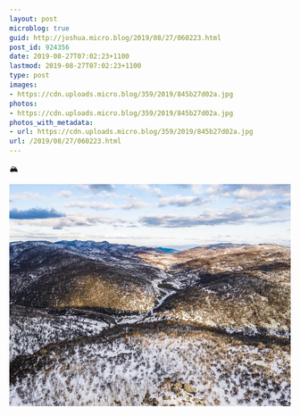 ```yaml
---
layout: post
microblog: true
guid: http://joshua.micro.blog/2019/08/27/060223.html
post_id: 924356
date: 2019-08-27T07:02:23+1100
lastmod: 2019-08-27T07:02:23+1100
type: post
images:
- https://cdn.uploads.micro.blog/359/2019/845b27d02a.jpg
photos:
- https://cdn.uploads.micro.blog/359/2019/845b27d02a.jpg
photos_with_metadata:
- url: https://cdn.uploads.micro.blog/359/2019/845b27d02a.jpg
url: /2019/08/27/060223.html
---
```

🏔

<img src="uploads/2019/845b27d02a.jpg" width="600" height="398" alt="" />
